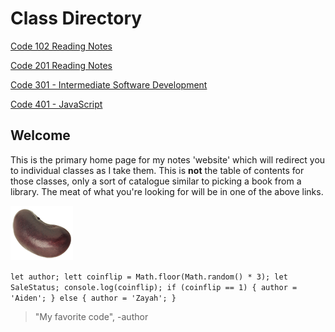 <!--
# reading-notes
102 notes | Code Fellows
Hello, World!

Welcome, me, to my *notes, but italics sometimes.*

01b - Learning Markdown

**Growth Mindset:** 
A growth mindset is being prepared to adapt, learn, and take in others' experiences to improve your own. Part of the human experience. Ideally.
1. Listen to critique from others, even if it's frustrating.
2. Realize that others succeeding means wisdom to be learned from.
3. Something exploding happens. Looking into how, and why, is where you grow.
  
[WIP bio](https://youtu.be/dQw4w9WgXcQ)
>"Hello, World." -Amanda Iverson

![intro](https://user-images.githubusercontent.com/98374255/150915183-0e618610-1e69-468d-9909-ccbca3fb8049.png)

**Stretch Goals
Beef up your profile page! Add an image, a bio, contact info… as much as you feel comfortable including. Remember, this page will act as a showcase of your developer skills, so make it look great!**-->

<!--Beginning of Navbar-->
<!--
<nav>
      <header>
      <p>
        <h1>
          Table of Contents
        </h1>
      </p>
    </header>
      <ul>
        <li>
          <button>
            <a href="https://zayahpapaya.github.io/reading-notes/">
            Home
            </a>
          </button>
        </li>
        <li>
          <button>
            <a href="https://github.com/ZayahPapaya/reading-notes/blob/main/revisionsCloud.md">
            Revisions and the Cloud
            </a>
          </button>
        </li>
        <li>
          <button>
            <a href="https://www.youtube.com/">
            Placeholder
            </a>
          </button>
        </li>
        <li>
          <button>
            <a href="https://www.youtube.com/">
            Placeholder
          </button>
          </a>
        </li>
      </ul>
    </nav>
-->
<!--End of Navbar-->

# Class Directory

[Code 102 Reading Notes](home102.md)

[Code 201 Reading Notes](home201.md)

[Code 301 - Intermediate Software Development](home301.md)

[Code 401 - JavaScript](home401.md)

## Welcome

This is the primary home page for my notes 'website' which will redirect you to individual classes as I take them. This is **not** the table of contents for those classes, only a sort of catalogue similar to picking a book from a library. The meat of what you're looking for will be in one of the above links.

![Bean](bean.png)

`let author;
lett coinflip = Math.floor(Math.random() * 3);
let SaleStatus;
console.log(coinflip);
if (coinflip == 1) {
  author = 'Aiden';
} else {
  author = 'Zayah';
}`

> "My favorite code", -author
